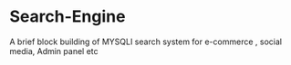 # Search-Engine
A brief block building of MYSQLI search system for e-commerce , social media, Admin panel etc
